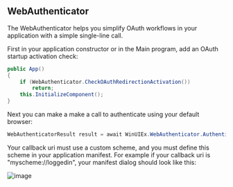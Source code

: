 ## WebAuthenticator

The WebAuthenticator helps you simplify OAuth workflows in your application with a simple single-line call.

First in your application constructor or in the Main program, add an OAuth startup activation check:
```cs
public App()
{
    if (WebAuthenticator.CheckOAuthRedirectionActivation())
        return;
    this.InitializeComponent();
}
```

Next you can make a make a call to authenticate using your default browser:
```cs
WebAuthenticatorResult result = await WinUIEx.WebAuthenticator.AuthenticateAsync(authorizeUrl, callbackUri);
```

Your callback uri must use a custom scheme, and you must define this scheme in your application manifest. For example if your callback uri is "myscheme://loggedin", your manifest dialog should look like this:

![image](https://user-images.githubusercontent.com/1378165/166501267-1da07930-ab4d-431e-87cf-a7b183cc3c87.png)


